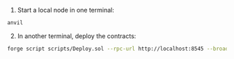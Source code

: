 1. Start a local node in one terminal:
```bash
anvil
```

2. In another terminal, deploy the contracts:
```bash
forge script scripts/Deploy.sol --rpc-url http://localhost:8545 --broadcast --private-key 0xac0974bec39a17e36ba4a6b4d238ff944bacb478cbed5efcae784d7bf4f2ff80
```
